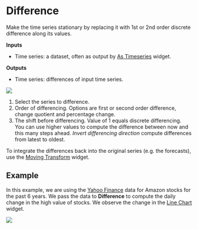 Difference
==========

Make the time series stationary by replacing it with 1st or 2nd order discrete difference along its values.

**Inputs**

- Time series: a dataset, often as output by [As Timeseries](as_timeseries.md) widget.

**Outputs**

- Time series: differences of input time series.

![](images/difference.png)

1. Select the series to difference.
2. Order of differencing. Options are first or second order difference, change quotient and percentage change.
3. The shift before differencing. Value of 1 equals discrete differencing. You can use higher values to compute the difference between now and this many steps ahead. *Invert differencing direction* compute differences from latest to oldest. 

To integrate the differences back into the original series (e.g. the forecasts), use the [Moving Transform](moving_transform_w.md) widget.

Example
-------

In this example, we are using the [Yahoo Finance](yahoo_finance.md) data for Amazon stocks for the past 6 years. We pass the data to **Difference** to compute the daily change in the high value of stocks. We observe the change in the [Line Chart](line_chart.md) widget.

![](images/Difference-Example.png)
